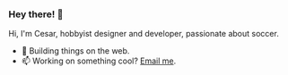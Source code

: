 ### Hey there! 👋

Hi, I'm Cesar, hobbyist designer and developer, passionate about soccer.

- 🔭 Building things on the web.
- 📫 Working on something cool? [Email me](mailto:chesargs@gmail.com).
